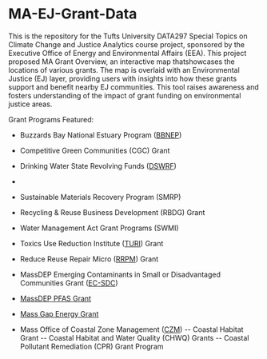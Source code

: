 # MA-EJ-Grant-Data
This is the repository for the Tufts University DATA297 Special Topics on Climate Change and Justice Analytics course project, sponsored by the Executive Office of Energy and Environmental Affairs (EEA).
This project proposed MA Grant Overview, an interactive map thatshowcases the locations of various grants. The map is overlaid with an Environmental Justice (EJ) layer, providing users with insights into how these grants support and benefit nearby EJ communities. This tool raises awareness and fosters understanding of the impact of grant funding on environmental justice areas.

Grant Programs Featured:
- Buzzards Bay National Estuary Program ([BBNEP](https://buzzardsbay.org/))
- Competitive Green Communities (CGC) Grant
- Drinking Water State Revolving Funds ([DSWRF](https://www.mass.gov/state-revolving-fund-srf-financial-assistance-program))
- 
- Sustainable Materials Recovery Program (SMRP)
- Recycling & Reuse Business Development (RBDG) Grant
- Water Management Act Grant Programs (SWMI)
- Toxics Use Reduction Institute ([TURI](https://www.turi.org/grants/)) Grant

- Reduce Reuse Repair Micro ([RRPM](https://www.mass.gov/how-to/massdep-reduce-reuse-repair-micro-grant)) Grant

- MassDEP Emerging Contaminants in Small or Disadvantaged Communities Grant ([EC-SDC](https://www.mass.gov/info-details/emerging-contaminants-in-small-or-disadvantaged-communities-grant))
- [MassDEP PFAS Grant](https://www.mass.gov/info-details/water-resources-grants-financial-assistance)
- [Mass Gap Energy Grant](https://www.mass.gov/info-details/massachusetts-gap-energy-grant-program)

- Mass Office of Coastal Zone Management ([CZM](https://www.mass.gov/info-details/czm-grant-viewer))
    -- Coastal Habitat Grant
    -- Coastal Habitat and Water Quality (CHWQ) Grants
    -- Coastal Pollutant Remediation (CPR) Grant Program
